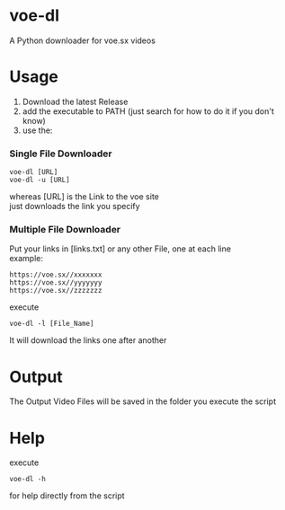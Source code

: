 # voe-dl
A Python downloader for voe.sx videos


# Usage
1. Download the latest Release
2. add the executable to PATH (just search for how to do it if you don't know)
3. use the:

### Single File Downloader
```
voe-dl [URL]
voe-dl -u [URL]
```
   
  whereas [URL] is the Link to the voe site\
  just downloads the link you specify
   
### Multiple File Downloader
  Put your links in [links.txt] or any other File, one at each line\
  example:
```
https://voe.sx//xxxxxxx
https://voe.sx//yyyyyyy
https://voe.sx//zzzzzzz
```
  execute
```
voe-dl -l [File_Name]
```
  It will download the links one after another
  
# Output
The Output Video Files will be saved in the folder you execute the script

# Help
execute
```
voe-dl -h
```
for help directly from the script
